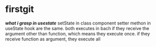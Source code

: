 # firstgit
*****what i grasp in usestate*****
setState in class component setter methon in useState hook are the same.
both executes in bach if they receive the argument other than function, which means they execute once.
if they receive function as argument, they execute all
